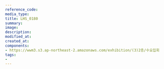 ```yaml
---
reference_code:
media_type:
title: LHS_0180
summary:
image:
description:
modified_at:
created_at:
components:
- https://wwm3.s3.ap-northeast-2.amazonaws.com/exhibition/(3)2층/수요집회/LHS_0180.jpg
tags:
-
---
```

